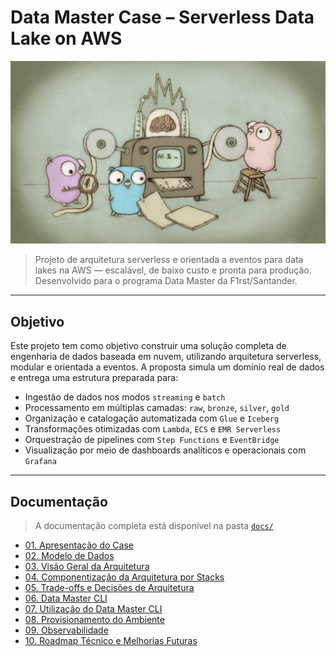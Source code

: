 # Data Master Case – Serverless Data Lake on AWS

![go-data-master.png](assets/go-data-master.png)

> Projeto de arquitetura serverless e orientada a eventos para data lakes na AWS — escalável, de baixo custo e pronta para produção. Desenvolvido para o programa Data Master da F1rst/Santander.

---

## Objetivo

Este projeto tem como objetivo construir uma solução completa de engenharia de dados baseada em nuvem, utilizando arquitetura serverless, modular e orientada a eventos. A proposta simula um domínio real de dados e entrega uma estrutura preparada para:

- Ingestão de dados nos modos `streaming` e `batch`
- Processamento em múltiplas camadas: `raw`, `bronze`, `silver`, `gold`
- Organização e catalogação automatizada com `Glue` e `Iceberg`
- Transformações otimizadas com `Lambda`, `ECS` e `EMR Serverless`
- Orquestração de pipelines com `Step Functions` e `EventBridge`
- Visualização por meio de dashboards analíticos e operacionais com `Grafana`

---

## Documentação

> A documentação completa está disponível na pasta [`docs/`](./docs)

- [01. Apresentação do Case](docs/overview.md)
- [02. Modelo de Dados](docs/mer.md)
- [03. Visão Geral da Arquitetura](./docs/architecture.md)
- [04. Componentização da Arquitetura por Stacks](./docs/stacks.md)
- [05. Trade-offs e Decisões de Arquitetura](./docs/tradeoffs.md)
- [06. Data Master CLI](docs/data-master-cli.md)
- [07. Utilização do Data Master CLI](./docs/how-to-use.md)
- [08. Provisionamento do Ambiente](./docs/provisioning.md)
- [09. Observabilidade](./docs/observability.md)
- [10. Roadmap Técnico e Melhorias Futuras](./docs/roadmap.md)
